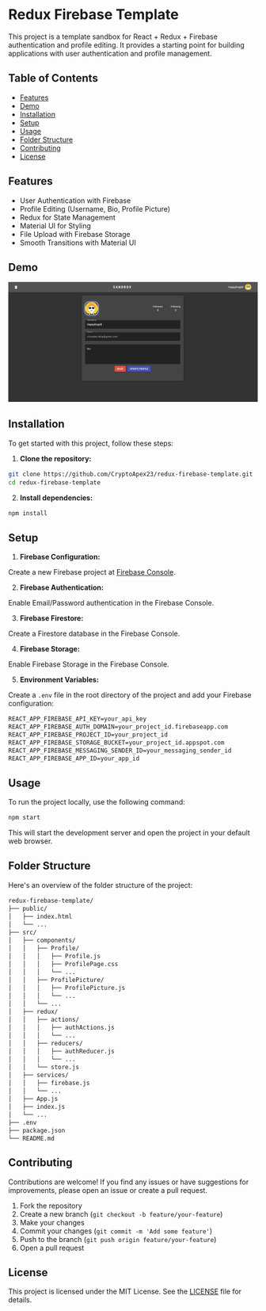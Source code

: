 

# Redux Firebase Template

This project is a template sandbox for React + Redux + Firebase authentication and profile editing. It provides a starting point for building applications with user authentication and profile management.

## Table of Contents

- [Features](#features)
- [Demo](#demo)
- [Installation](#installation)
- [Setup](#setup)
- [Usage](#usage)
- [Folder Structure](#folder-structure)
- [Contributing](#contributing)
- [License](#license)

## Features

- User Authentication with Firebase
- Profile Editing (Username, Bio, Profile Picture)
- Redux for State Management
- Material UI for Styling
- File Upload with Firebase Storage
- Smooth Transitions with Material UI

## Demo

![Demo Image](/screenshot/screenshot_1.png)

## Installation

To get started with this project, follow these steps:

1. **Clone the repository:**

```bash
git clone https://github.com/CryptoApex23/redux-firebase-template.git
cd redux-firebase-template
```

2. **Install dependencies:**

```bash
npm install
```

## Setup

1. **Firebase Configuration:**

Create a new Firebase project at [Firebase Console](https://console.firebase.google.com/).

2. **Firebase Authentication:**

Enable Email/Password authentication in the Firebase Console.

3. **Firebase Firestore:**

Create a Firestore database in the Firebase Console.

4. **Firebase Storage:**

Enable Firebase Storage in the Firebase Console.

5. **Environment Variables:**

Create a `.env` file in the root directory of the project and add your Firebase configuration:

```env
REACT_APP_FIREBASE_API_KEY=your_api_key
REACT_APP_FIREBASE_AUTH_DOMAIN=your_project_id.firebaseapp.com
REACT_APP_FIREBASE_PROJECT_ID=your_project_id
REACT_APP_FIREBASE_STORAGE_BUCKET=your_project_id.appspot.com
REACT_APP_FIREBASE_MESSAGING_SENDER_ID=your_messaging_sender_id
REACT_APP_FIREBASE_APP_ID=your_app_id
```

## Usage

To run the project locally, use the following command:

```bash
npm start
```

This will start the development server and open the project in your default web browser.

## Folder Structure

Here's an overview of the folder structure of the project:

```
redux-firebase-template/
├── public/
│   ├── index.html
│   └── ...
├── src/
│   ├── components/
│   │   ├── Profile/
│   │   │   ├── Profile.js
│   │   │   ├── ProfilePage.css
│   │   │   └── ...
│   │   ├── ProfilePicture/
│   │   │   ├── ProfilePicture.js
│   │   │   └── ...
│   │   └── ...
│   ├── redux/
│   │   ├── actions/
│   │   │   ├── authActions.js
│   │   │   └── ...
│   │   ├── reducers/
│   │   │   ├── authReducer.js
│   │   │   └── ...
│   │   └── store.js
│   ├── services/
│   │   ├── firebase.js
│   │   └── ...
│   ├── App.js
│   ├── index.js
│   └── ...
├── .env
├── package.json
└── README.md
```

## Contributing

Contributions are welcome! If you find any issues or have suggestions for improvements, please open an issue or create a pull request.

1. Fork the repository
2. Create a new branch (`git checkout -b feature/your-feature`)
3. Make your changes
4. Commit your changes (`git commit -m 'Add some feature'`)
5. Push to the branch (`git push origin feature/your-feature`)
6. Open a pull request

## License

This project is licensed under the MIT License. See the [LICENSE](LICENSE) file for details.


